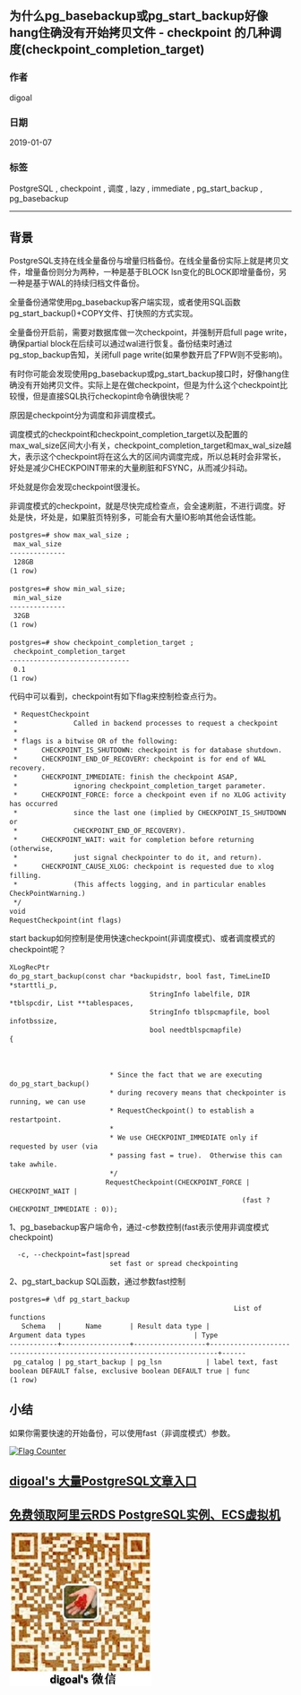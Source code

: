 ## 为什么pg_basebackup或pg_start_backup好像hang住确没有开始拷贝文件 - checkpoint 的几种调度(checkpoint_completion_target)  
      
### 作者      
digoal      
      
### 日期      
2019-01-07      
      
### 标签      
PostgreSQL , checkpoint , 调度 , lazy , immediate , pg_start_backup , pg_basebackup  
      
----      
      
## 背景     
PostgreSQL支持在线全量备份与增量归档备份。在线全量备份实际上就是拷贝文件，增量备份则分为两种，一种是基于BLOCK lsn变化的BLOCK即增量备份，另一种是基于WAL的持续归档文件备份。  
  
全量备份通常使用pg_basebackup客户端实现，或者使用SQL函数pg_start_backup()+COPY文件、打快照的方式实现。  
  
全量备份开启前，需要对数据库做一次checkpoint，并强制开启full page write，确保partial block在后续可以通过wal进行恢复。备份结束时通过pg_stop_backup告知，关闭full page write(如果参数开启了FPW则不受影响)。  
  
有时你可能会发现使用pg_basebackup或pg_start_backup接口时，好像hang住确没有开始拷贝文件。实际上是在做checkpoint，但是为什么这个checkpoint比较慢，但是直接SQL执行checkopint命令确很快呢？  
  
原因是checkpoint分为调度和非调度模式。  
  
调度模式的checkpoint和checkpoint_completion_target以及配置的max_wal_size区间大小有关，checkpoint_completion_target和max_wal_size越大，表示这个checkpoint将在这么大的区间内调度完成，所以总耗时会非常长，好处是减少CHECKPOINT带来的大量刷脏和FSYNC，从而减少抖动。  
  
坏处就是你会发现checkpoint很漫长。  
  
非调度模式的checkpoint，就是尽快完成检查点，会全速刷脏，不进行调度。好处是快，坏处是，如果脏页特别多，可能会有大量IO影响其他会话性能。  
  
```  
postgres=# show max_wal_size ;  
 max_wal_size   
--------------  
 128GB  
(1 row)  
  
postgres=# show min_wal_size;  
 min_wal_size   
--------------  
 32GB  
(1 row)  
             
postgres=# show checkpoint_completion_target ;  
 checkpoint_completion_target   
------------------------------  
 0.1  
(1 row)  
```  
  
代码中可以看到，checkpoint有如下flag来控制检查点行为。  
  
```  
 * RequestCheckpoint  
 *              Called in backend processes to request a checkpoint  
 *  
 * flags is a bitwise OR of the following:  
 *      CHECKPOINT_IS_SHUTDOWN: checkpoint is for database shutdown.  
 *      CHECKPOINT_END_OF_RECOVERY: checkpoint is for end of WAL recovery.  
 *      CHECKPOINT_IMMEDIATE: finish the checkpoint ASAP,  
 *              ignoring checkpoint_completion_target parameter.  
 *      CHECKPOINT_FORCE: force a checkpoint even if no XLOG activity has occurred  
 *              since the last one (implied by CHECKPOINT_IS_SHUTDOWN or  
 *              CHECKPOINT_END_OF_RECOVERY).  
 *      CHECKPOINT_WAIT: wait for completion before returning (otherwise,  
 *              just signal checkpointer to do it, and return).  
 *      CHECKPOINT_CAUSE_XLOG: checkpoint is requested due to xlog filling.  
 *              (This affects logging, and in particular enables CheckPointWarning.)  
 */  
void  
RequestCheckpoint(int flags)  
```  
  
start backup如何控制是使用快速checkpoint(非调度模式)、或者调度模式的checkpoint呢？  
  
```  
XLogRecPtr  
do_pg_start_backup(const char *backupidstr, bool fast, TimeLineID *starttli_p,  
                                   StringInfo labelfile, DIR *tblspcdir, List **tablespaces,  
                                   StringInfo tblspcmapfile, bool infotbssize,  
                                   bool needtblspcmapfile)  
{  
  
  
  
                         * Since the fact that we are executing do_pg_start_backup()  
                         * during recovery means that checkpointer is running, we can use  
                         * RequestCheckpoint() to establish a restartpoint.  
                         *  
                         * We use CHECKPOINT_IMMEDIATE only if requested by user (via  
                         * passing fast = true).  Otherwise this can take awhile.  
                         */  
                        RequestCheckpoint(CHECKPOINT_FORCE | CHECKPOINT_WAIT |  
                                                          (fast ? CHECKPOINT_IMMEDIATE : 0));  
```  
  
1、pg_basebackup客户端命令，通过-c参数控制(fast表示使用非调度模式checkpoint)  
  
```  
  -c, --checkpoint=fast|spread  
                         set fast or spread checkpointing  
```  
  
2、pg_start_backup SQL函数，通过参数fast控制  
  
```  
postgres=# \df pg_start_backup  
                                                        List of functions  
   Schema   |      Name       | Result data type |                          Argument data types                           | Type   
------------+-----------------+------------------+------------------------------------------------------------------------+------  
 pg_catalog | pg_start_backup | pg_lsn           | label text, fast boolean DEFAULT false, exclusive boolean DEFAULT true | func  
(1 row)  
```  
  
## 小结  
如果你需要快速的开始备份，可以使用fast（非调度模式）参数。  
    
  
<a rel="nofollow" href="http://info.flagcounter.com/h9V1"  ><img src="http://s03.flagcounter.com/count/h9V1/bg_FFFFFF/txt_000000/border_CCCCCC/columns_2/maxflags_12/viewers_0/labels_0/pageviews_0/flags_0/"  alt="Flag Counter"  border="0"  ></a>  
  
  
## [digoal's 大量PostgreSQL文章入口](https://github.com/digoal/blog/blob/master/README.md "22709685feb7cab07d30f30387f0a9ae")
  
  
## [免费领取阿里云RDS PostgreSQL实例、ECS虚拟机](https://free.aliyun.com/ "57258f76c37864c6e6d23383d05714ea")
  
  
![digoal's weixin](../pic/digoal_weixin.jpg "f7ad92eeba24523fd47a6e1a0e691b59")
  
